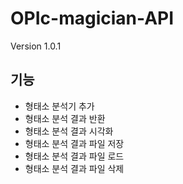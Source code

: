 # OPIc-magician-API

Version 1.0.1

## 기능

- 형태소 분석기 추가
- 형태소 분석 결과 반환
- 형태소 분석 결과 시각화
- 형태소 분석 결과 파일 저장
- 형태소 분석 결과 파일 로드
- 형태소 분석 결과 파일 삭제
